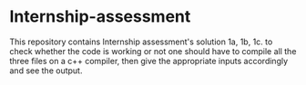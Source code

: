 # Internship-assessment
This repository contains Internship assessment's solution 1a, 1b, 1c.
to check whether the code is working or not one should have to compile all the three files on a c++ compiler,
then give the appropriate inputs accordingly and see the output.
